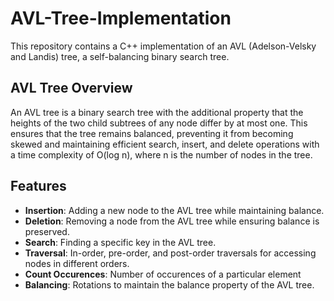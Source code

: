 # AVL-Tree-Implementation

This repository contains a C++ implementation of an AVL (Adelson-Velsky and Landis) tree, a self-balancing binary search tree.

## AVL Tree Overview

An AVL tree is a binary search tree with the additional property that the heights of the two child subtrees of any node differ by at most one. This ensures that the tree remains balanced, preventing it from becoming skewed and maintaining efficient search, insert, and delete operations with a time complexity of O(log n), where n is the number of nodes in the tree.

## Features

- **Insertion**: Adding a new node to the AVL tree while maintaining balance.
- **Deletion**: Removing a node from the AVL tree while ensuring balance is preserved.
- **Search**: Finding a specific key in the AVL tree.
- **Traversal**: In-order, pre-order, and post-order traversals for accessing nodes in different orders.
- **Count Occurences**: Number of occurences of a particular element
- **Balancing**: Rotations to maintain the balance property of the AVL tree.

